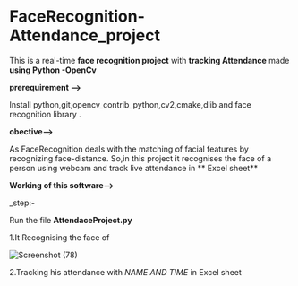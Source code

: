 # FaceRecognition-Attendance_project
This is a real-time **face recognition project** with **tracking  Attendance** made **using Python -OpenCv** 

**prerequirement -->**

Install python,git,opencv_contrib_python,cv2,cmake,dlib and face recognition library .

**obective-->**

As FaceRecognition deals with the matching of facial features by recognizing face-distance.
So,in this project it recognises the face of a person using webcam and track live attendance in ** Excel sheet**

**Working of this software-->**

_step:-

Run the file **AttendaceProject.py**

1.It Recognising the face of 

![Screenshot (78)](https://user-images.githubusercontent.com/85822746/170227331-ad426d9f-6490-4489-8c21-7e7191ea3e55.png)

2.Tracking his attendance with _NAME AND TIME_ in Excel sheet


